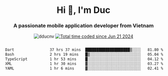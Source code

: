 <h1 align="center">
  Hi 👋, I'm  Duc</h1>
<h3 align="center">A passionate mobile application developer from Vietnam</h3>  
  
<p align="center"> <img src="https://komarev.com/ghpvc/?username=dducnv&label=Profile%20views&color=0e75b6&style=flat" alt="dducnv" /> 
<a href="https://wakatime.com/@4d2a2cd9-1bcb-4dd1-84a4-dce128a35137"><img src="https://wakatime.com/badge/user/4d2a2cd9-1bcb-4dd1-84a4-dce128a35137.svg" alt="Total time coded since Jun 21 2024" /></a>
</p>  

<div style="width: 100vw; overflow-x: auto; flex:center">
  <!--START_SECTION:waka-->

```txt
Dart                37 hrs 37 mins  ████████████████████▒░░░░   81.80 %
Bash                2 hrs 19 mins   █▒░░░░░░░░░░░░░░░░░░░░░░░   05.04 %
TypeScript          1 hr 53 mins    █░░░░░░░░░░░░░░░░░░░░░░░░   04.12 %
XML                 1 hr 30 mins    ▓░░░░░░░░░░░░░░░░░░░░░░░░   03.27 %
YAML                1 hr 6 mins     ▓░░░░░░░░░░░░░░░░░░░░░░░░   02.41 %
```

<!--END_SECTION:waka-->
</div>




  
